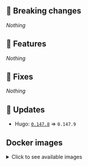 ## :loudspeaker: Breaking changes

*Nothing*


## :tada: Features

*Nothing*


## :bug: Fixes

*Nothing*


## :heartbeat: Updates

* Hugo: [`0.147.8`](https://github.com/floryn90/docker-hugo/releases/tag/0.147.8) => `0.147.9`


## Docker images

<details>
<summary>Click to see available images</summary>

This release is available from Docker Hub as project `floryn90/hugo` with the following tags:

| Alias tags                   | Version specific tags                      |
| ---------------------------- | ------------------------------------------ |
| `busybox`, `latest`          | `0.147.9-busybox`, `0.147.9`                     |
| `busybox-ci`, `ci`           | `0.147.9-busybox-ci`, `0.147.9-ci`               |
| `busybox-onbuild`, `onbuild` | `0.147.9-busybox-onbuild`, `0.147.9-onbuild`     |
| `alpine`                     | `0.147.9-alpine`                              |
| `alpine-ci`                  | `0.147.9-alpine-ci`                           |
| `alpine-onbuild`             | `0.147.9-alpine-onbuild`                      |
| `asciidoctor`                | `0.147.9-asciidoctor`                         |
| `asciidoctor-ci`             | `0.147.9-asciidoctor-ci`                      |
| `asciidoctor-onbuild`        | `0.147.9-asciidoctor-onbuild`                 |
| `pandoc`                     | `0.147.9-pandoc`                              |
| `pandoc-ci`                  | `0.147.9-pandoc-ci`                           |
| `pandoc-onbuild`             | `0.147.9-pandoc-onbuild`                      |
| `ext-alpine`                 | `0.147.9-ext-alpine`                          |
| `ext-alpine-ci`              | `0.147.9-ext-alpine-ci`                       |
| `ext-alpine-onbuild`         | `0.147.9-ext-alpine-onbuild`                  |
| `ext-asciidoctor`            | `0.147.9-ext-asciidoctor`                     |
| `ext-asciidoctor-ci`         | `0.147.9-ext-asciidoctor-ci`                  |
| `ext-asciidoctor-onbuild`    | `0.147.9-ext-asciidoctor-onbuild`             |
| `ext-pandoc`                 | `0.147.9-ext-pandoc`                          |
| `ext-pandoc-ci`              | `0.147.9-ext-pandoc-ci`                       |
| `ext-pandoc-onbuild`         | `0.147.9-ext-pandoc-onbuild`                  |
| `debian`                     | `0.147.9-debian`                              |
| `debian-ci`                  | `0.147.9-debian-ci`                           |
| `debian-onbuild`             | `0.147.9-debian-onbuild`                      |
| `ext-debian`, `ext`, `latest-ext` | `0.147.9-ext-debian`, `0.147.9-ext`         |
| `ext-debian-ci`, `ext-ci`    | `0.147.9-ext-debian-ci`, `0.147.9-ext-ci`        |
| `ext-debian-onbuild`, `ext-onbuild` | `0.147.9-ext-debian-onbuild`, `0.147.9-ext-onbuild` |
| `ubuntu`                     | `0.147.9-ubuntu`                            |
| `ubuntu-ci`                  | `0.147.9-ubuntu-ci`                         |
| `ubuntu-onbuild`             | `0.147.9-ubuntu-onbuild`                    |
| `ext-ubuntu`                 | `0.147.9-ext-ubuntu`                        |
| `ext-ubuntu-ci`              | `0.147.9-ext-ubuntu-ci`                     |
| `ext-ubuntu-onbuild`         | `0.147.9-ext-ubuntu-onbuild`                |
</details>